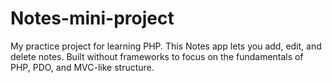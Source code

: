 # Notes-mini-project
My practice project for learning PHP. This Notes app lets you add, edit, and delete notes. Built without frameworks to focus on the fundamentals of PHP, PDO, and MVC-like structure.

